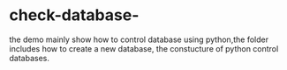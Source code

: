 # check-database-
the demo mainly show how to control database using python,the folder includes how to create a new database, the constucture of python control databases.
